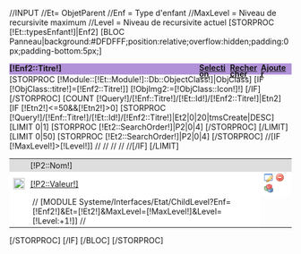 //INPUT 
//Et= ObjetParent
//Enf = Type d'enfant
//MaxLevel = Niveau de recursivite maximum
//Level = Niveau de recursivite actuel
[STORPROC [!Et::typesEnfant!]|Enf2]
	[BLOC Panneau|background:#DFDFFF;position:relative;overflow:hidden;padding:0px;padding-bottom:5px;]
		<div class="BigTitle" style="font-weight:bold;;-moz-border-radius:5px 5px 0px 0px;background-color:#B192D8;height:20px;">
			[!Enf2::Titre!]
			<a href="/[!Query!]/[!Enf::Titre!]/[!Et::Id!]/[!Enf2::Titre!]/Ajouter" style="float:right;width:50px;height:12px;line-height:11px;margin-top:2px;margin-right:5px;" class="KEBouton">Ajouter</a>
			<a href="/[!Query!]/[!Enf::Titre!]/[!Et::Id!]/[!Enf2::Titre!]" style="float:right;width:50px;height:12px;line-height:11px;margin-top:2px;margin-right:5px;" class="KEBouton">Rechercher</a>
			<a href="/[!Query!]/[!Enf::Titre!]/[!Et::Id!]/[!Enf2::Titre!]/Selection" style="float:right;width:50px;height:12px;line-height:11px;margin-top:2px;margin-right:5px;" class="KEBouton">Selection</a>
		</div>
		[STORPROC [!Module::[!Et::Module!]::Db::ObjectClass!]|ObjClass]
			[IF [!ObjClass::titre!]=[!Enf2::Titre!]]
				[!ObjImg2:=[!ObjClass::Icon!]!]
			[/IF]
		[/STORPROC]
		[COUNT [!Query!]/[!Enf::Titre!]/[!Et::Id!]/[!Enf2::Titre!]|Etn2]
		[IF [!Etn2!]<=50&&[!Etn2!]>0]
			[STORPROC [!Query!]/[!Enf::Titre!]/[!Et::Id!]/[!Enf2::Titre!]|Et2|0|20|tmsCreate|DESC]
				[LIMIT 0|1]
				<table width="100%" >
					<tr style="background:#dedede;">
						<td width="25" style="padding:3px;"></td>
						[STORPROC [!Et2::SearchOrder!]|P2|0|4]
							<td style="padding:3px;">[!P2::Nom!]</td>
						[/STORPROC]
						<td width="50" style="padding:3px;"></td>
					</tr>
				[/LIMIT]
				[LIMIT 0|50]
					<tr style="background:#ffffff;">
						<td><img src="[!ObjImg2!]" style="width:20px;height:20px;float:left;"/></td>
						[STORPROC [!Et2::SearchOrder!]|P2|0|4]
							<td style="padding:3px;"><a href="/[!Query!]/[!Enf::Titre!]/[!Et::Id!]/[!Enf2::Titre!]/[!Et2::Id!]">[!P2::Valeur!]</a></td>
						[/STORPROC]
						<td>
							<a href="/[!Query!]/[!Enf::Titre!]/[!Et::Id!]/[!Enf2::Titre!]/[!Et2::Id!]/Modifier" title="Modifier"><img src="/Skins/AdminV2/Img/application_edit.png" class="ListeMiniImg"/></a>
							<a href="/[!Query!]/[!Enf::Titre!]/[!Et::Id!]/[!Enf2::Titre!]/[!Et2::Id!]/Supprimer" title="Supprimer"><img src="/Skins/AdminV2/Img/delete.png" class="ListeMiniImg"/></a>
							<a href="/[!Query!]/[!Enf::Titre!]/[!Et::Id!]/[!Enf2::Titre!]/[!Et2::Id!]/Cloner" title="Dupliquer"><img src="/Skins/AdminV2/Img/bricks.png" class="ListeMiniImg"/></a>
						</td>
					<tr>
					//[IF [!MaxLevel!]>[!Level!]]
					//	<tr style="background:#ffffff;">
					//		<td></td>
					//		<td colspan="[!NbSE:+1!]">
					//			[MODULE Systeme/Interfaces/Etat/ChildLevel?Enf=[!Enf2!]&Et=[!Et2!]&MaxLevel=[!MaxLevel!]&Level=[!Level:+1!]]
					//		</td>
					//	<tr>
					//[/IF]
				[/LIMIT]
				</table>
			[/STORPROC]
		[/IF]
	[/BLOC]
[/STORPROC]